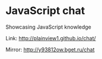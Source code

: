 # JavaScript chat

Showcasing JavaScript knowledge

Link: http://plainview1.github.io/chat/

Mirror: http://y93812ow.bget.ru/chat

